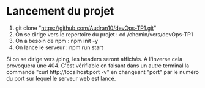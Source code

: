 # Lancement du projet

1. git clone "https://github.com/Audran10/devOps-TP1.git"
2. On se dirige vers le repertoire du projet : cd /chemin/vers/devOps-TP1
3. On a besoin de npm : npm init -y
4. On lance le serveur : npm run start

Si on se dirige vers /ping, les headers seront affichés. A l'inverse cela provoquera une 404. C'est vérifiable en faisant dans un autre terminal la commande "curl http://localhost:port -v" en changeant "port" par le numéro du port sur lequel le serveur web est lancé. 